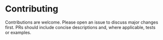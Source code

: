 # Contributing

Contributions are welcome. Please open an issue to discuss major changes first. PRs should include concise descriptions and, where applicable, tests or examples.
